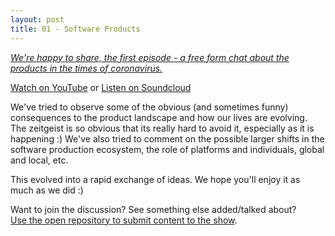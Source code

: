 ```yaml
---
layout: post
title: 01 - Software Products
---
```


[*We're happy to share, the first episode - a free form chat about the products in the times of coronavirus.*](https://www.love4src.com/episodes/01SoftwareProducts.mp3)

[Watch on YouTube](https://youtu.be/sy41xiELjmc) or [Listen on Soundcloud](https://soundcloud.com/love4src/01-software-products) 

We've tried to observe some of the obvious (and sometimes funny) consequences to the product landscape and how our
lives are evolving. The zeitgeist is so obvious that its really hard to avoid it, especially as it is happening :)
We've also tried to comment on the possible larger shifts in the software production ecosystem, the role of platforms 
and individuals, global and local, etc.   

This evolved into a rapid exchange of ideas. We hope you'll enjoy it as much as we did :)


Want to join the discussion? See something else added/talked about?<br/>
[Use the open repository to submit content to the show](https://github.com/Y-Experiment/love4src).